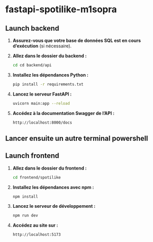 # fastapi-spotilike-m1sopra

## Launch backend  

1. **Assurez-vous que votre base de données SQL est en cours d’exécution** (si nécessaire).

2. **Allez dans le dossier du backend :**
    ```bash
    cd cd backend/api

3. **Installez les dépendances Python :** 
    ```bash
    pip install -r requirements.txt

4. **Lancez le serveur FastAPI :**
    ```bash
    uvicorn main:app --reload

5. **Accédez à la documentation Swagger de l’API :**
    ```bash
    http://localhost:8000/docs

## Lancer ensuite un autre terminal powershell

## Launch frontend

1. **Allez dans le dossier du frontend :**
    ```bash
    cd frontend/spotilike

2. **Installez les dépendances avec npm :**
    ```bash
    npm install

3. **Lancez le serveur de développement :**
    ```bash
    npm run dev

4. **Accédez au site sur :**
    ```bash
    http://localhost:5173
